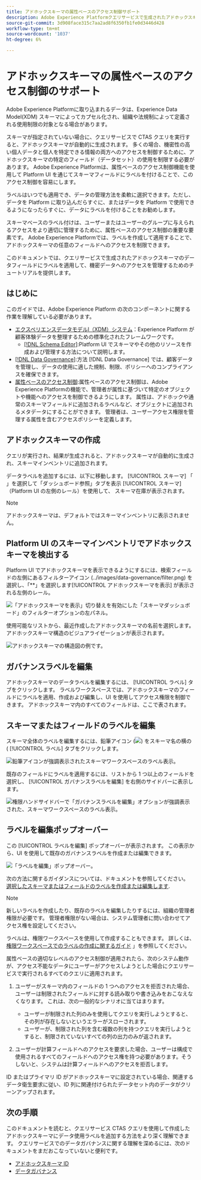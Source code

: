 ```yaml
---
title: アドホックスキーマの属性ベースのアクセス制御サポート
description: Adobe Experience Platformクエリサービスで生成されたアドホックスキーマのデータフィールドへのアクセスを制限するためのガイドです。
source-git-commit: 3d908face315c7aa2ad8f6350fb1fe0d3446d428
workflow-type: tm+mt
source-wordcount: '1037'
ht-degree: 6%

---
```


# アドホックスキーマの属性ベースのアクセス制御のサポート

Adobe Experience Platformに取り込まれるデータは、Experience Data Model(XDM) スキーマによってカプセル化され、組織や法規制によって定義される使用制限の対象となる場合があります。

スキーマが指定されていない場合に、クエリサービスで CTAS クエリを実行すると、アドホックスキーマが自動的に生成されます。 多くの場合、機密性の高い個人データと個人を特定できる情報の両方へのアクセスを制御するために、アドホックスキーマの特定のフィールド（データセット）の使用を制限する必要があります。 Adobe Experience Platformは、属性ベースのアクセス制御機能を使用して Platform UI を通じてスキーマフィールドにラベルを付けることで、このアクセス制御を容易にします。

ラベルはいつでも適用でき、データの管理方法を柔軟に選択できます。ただし、データを Platform に取り込んだらすぐに、またはデータを Platform で使用できるようになったらすぐに、データにラベルを付けることをお勧めします。

スキーマベースのラベル付けは、ユーザーまたはユーザーのグループに与えられるアクセスをより適切に管理するために、属性ベースのアクセス制御の重要な要素です。 Adobe Experience Platformでは、ラベルを作成して適用することで、アドホックスキーマの任意のフィールドへのアクセスを制限できます。

このドキュメントでは、クエリサービスで生成されたアドホックスキーマのデータフィールドにラベルを適用して、機密データへのアクセスを管理するためのチュートリアルを提供します。

## はじめに

このガイドでは、Adobe Experience Platform の次のコンポーネントに関する作業を理解している必要があります。

* [エクスペリエンスデータモデルl（XDM）システム](https://experienceleague.adobe.com/docs/experience-platform/xdm/home.html?lang=ja)：Experience Platform が顧客体験データを整理するための標準化されたフレームワークです。
   * [[!DNL Schema Editor]](https://experienceleague.adobe.com/docs/experience-platform/xdm/ui/overview.html?lang=ja):Platform UI でスキーマやその他のリソースを作成および管理する方法について説明します。
* [[!DNL Data Governance]](../../data-governance/home.md):方法 [!DNL Data Governance] では、顧客データを管理し、データの使用に適した規制、制限、ポリシーへのコンプライアンスを確保できます。
* [属性ベースのアクセス制御](../../access-control/abac/overview.md):属性ベースのアクセス制御は、Adobe Experience Platformの機能で、管理者が属性に基づいて特定のオブジェクトや機能へのアクセスを制御できるようにします。 属性は、アドホックや通常のスキーマフィールドに追加されるラベルなど、オブジェクトに追加されるメタデータにすることができます。 管理者は、ユーザーアクセス権限を管理する属性を含むアクセスポリシーを定義します。

## アドホックスキーマの作成

クエリが実行され、結果が生成されると、アドホックスキーマが自動的に生成され、スキーマインベントリに追加されます。

データラベルを追加するには、以下に移動します。 [!UICONTROL スキーマ] 「 」を選択して「ダッシュボード参照」タブを表示 [!UICONTROL スキーマ] （Platform UI の左側のレール）を使用して、 スキーマ在庫が表示されます。

>[!NOTE]
>
>アドホックスキーマは、デフォルトではスキーマインベントリに表示されません。

## Platform UI のスキーマインベントリでアドホックスキーマを検出する

Platform UI でアドホックスキーマを表示できるようにするには、検索フィールドの左側にあるフィルターアイコン (../images/data-governance/filter.png) を選択し、「**」を選択します[!UICONTROL アドホックスキーマを表示] が表示される左側のレール。

![「アドホックスキーマを表示」切り替えを有効にした「スキーマダッシュボード」のフィルターオプションの左パネル。](../images/data-governance/adhoc-schema-toggle.png)

使用可能なリストから、最近作成したアドホックスキーマの名前を選択します。 アドホックスキーマ構造のビジュアライゼーションが表示されます。

![アドホックスキーマの構造図の例です。](../images/data-governance/adhoc-schema-structure-diagram.png)

## ガバナンスラベルを編集

アドホックスキーマのデータラベルを編集するには、 [!UICONTROL ラベル] タブをクリックします。 ラベルワークスペースでは、アドホックスキーマのフィールドにラベルを適用、作成および編集し、UI を使用してアクセス権限を制御できます。 アドホックスキーマ内のすべてのフィールドは、ここで表されます。

## スキーマまたはフィールドのラベルを編集

スキーマ全体のラベルを編集するには、鉛筆アイコン (![](../images/data-governance/edit-icon.png)) をスキーマ名の横の ( [!UICONTROL ラベル] タブをクリックします。

![鉛筆アイコンが強調表示されたスキーマワークスペースのラベル表示。](../images/data-governance/edit-entire-schema-labels.png)

既存のフィールドにラベルを適用するには、リストから 1 つ以上のフィールドを選択し、 [!UICONTROL ガバナンスラベルを編集] を右側のサイドバーに表示します。

![権限ハンドサイドバーで「ガバナンスラベルを編集」オプションが強調表示された、スキーマワークスペースのラベル表示。](../images/data-governance/edit-governance-labels.png)

## ラベルを編集ポップオーバー

この [!UICONTROL ラベルを編集] ポップオーバーが表示されます。 この表示から、UI を使用して既存のガバナンスラベルを作成または編集できます。

![「ラベルを編集」ポップオーバー。](../images/data-governance/edit-labels-popover.png)

次の方法に関するガイダンスについては、ドキュメントを参照してください。 [選択したスキーマまたはフィールドのラベルを作成または編集します](https://experienceleague.adobe.com/docs/experience-platform/xdm/tutorials/labels.html#edit-the-labels-for-the-schema-or-field).

>[!NOTE]
>
>新しいラベルを作成したり、既存のラベルを編集したりするには、組織の管理者権限が必要です。 管理者権限がない場合は、システム管理者に問い合わせてアクセス権を設定してください。

ラベルは、権限ワークスペースを使用して作成することもできます。 詳しくは、 [権限ワークスペースでのラベルの作成に関するガイド](../../access-control/abac/ui/labels.md) 」を参照してください。

属性ベースの適切なレベルのアクセス制御が適用されたら、次のシステム動作が、アクセス不能なデータにユーザーがアクセスしようとした場合にクエリサービスで実行されるすべてのクエリに適用されます。

1. ユーザーがスキーマ内のフィールドの 1 つへのアクセスを拒否された場合、ユーザーは制限されたフィールドに対する読み取りや書き込みをおこなえなくなります。 これは、次の一般的なシナリオに当てはまります。

   * ユーザーが制限された列のみを使用してクエリを実行しようとすると、その列が存在しないというエラーがスローされます。
   * ユーザーが、制限された列を含む複数の列を持つクエリを実行しようとすると、制限されていないすべての列の出力のみが返されます。

1. ユーザーが計算フィールドへのアクセスを要求した場合、ユーザーは構成で使用されるすべてのフィールドへのアクセス権を持つ必要があります。そうしないと、システムは計算フィールドへのアクセスを拒否します。

ID またはプライマリ ID がアドホックスキーマに設定されている場合、関連するデータ衛生要求に従い、ID 列に関連付けられたデータセット内のデータがクリーンアップされます。

## 次の手順

このドキュメントを読むと、クエリサービス CTAS クエリを使用して作成したアドホックスキーマにデータ使用ラベルを追加する方法をより深く理解できます。 クエリサービスでのデータガバナンスに関する理解を深めるには、次のドキュメントをまだおこなっていないと便利です。

* [アドホックスキーマ ID](./ad-hoc-schema-identities.md)
* [データガバナンス](https://experienceleague.adobe.com/docs/experience-platform/data-governance/home.html?lang=ja)
